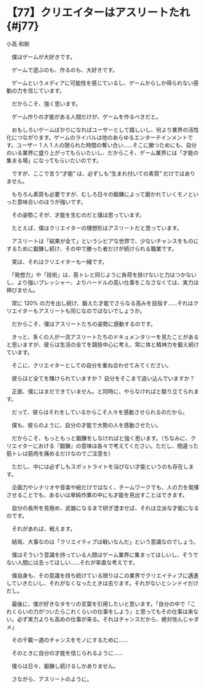 # 【77】クリエイターはアスリートたれ{#j77}

<div class="author">小高 和剛</div>

　僕はゲームが大好きです。

　ゲームで遊ぶのも、作るのも、大好きです。

　ゲームというメディアに可能性を感じているし、ゲームからしか得られない感動の力を信じています。

　だからこそ、強く思います。

　ゲーム作りの才能がある人間だけが、ゲームを作るべきだと。

　おもしろいゲームばかりになればユーザーとして嬉しいし、何より業界の活性化につながります。ゲームのライバルは他のあらゆるエンターテインメントです。ユーザー 1 人 1 人の限られた時間の奪い合い……そこに勝つためにも、自分のいる業界に盛り上がってもらいたいし、だからこそ、ゲーム業界には「才能の集まる場」になってもらいたいのです。

　ですが、ここで言う“才能” は、必ずしも“生まれ付いての素質” だけではありません。

　もちろん素質も必要ですが、むしろ日々の鍛錬によって磨かれていくモノといった意味合いのほうが強いです。

　その姿勢こそが、才能を生むのだと僕は思っています。

　たとえば、僕はクリエイターの理想形はアスリートだと思っています。

　アスリートは「結果が全て」というシビアな世界で、少ないチャンスをものにするために鍛錬し続け、その中で勝った者だけが続けられる職業です。

　実は、それはクリエイターも一緒です。

　「発想力」や「技術」は、筋トレと同じように負荷を掛けないと力はつかないし、より強いプレッシャー、よりハードルの高い仕事をこなさなくては、実力は伸びません。

　常に 120% の力を出し続け、鍛えた才能でさらなる高みを目指す……それはクリエイターもアスリートも同じなのではないでしょうか。

　だからこそ、僕はアスリートたちの姿勢に感動するのです。

　きっと、多くの人が一流アスリートたちのドキュメンタリーを見たことがあると思いますが、彼らは生活の全てを競技中心に考え、常に体と精神力を鍛え続けています。

　そこに、クリエイターとしての自分を重ね合わせてみてください。

　彼らほど全てを賭けられていますか？ 自分をそこまで追い込んでいますか？

　正直、僕にはまだできていません。と同時に、やらなければと駆り立てられます。

　だって、彼らはそれをしているからこそ人々を感動させられるのだから。

　僕も、彼らのように、自分の才能で大勢の人を感動させたい。

　だからこそ、もっともっと鍛錬をしなければと強く思います。（ちなみに、クリエイターにおける『鍛錬』の意味は各々で考えてください。ただし、間違った筋トレは筋肉を痛めるだけなのでご注意を）

　ただし、中には必ずしもスポットライトを浴びない才能というのも存在します。

　企画力やシナリオや音楽や絵だけではなく、チームワークでも、人の力を発揮させることでも、あるいは単純作業の中にも才能を見出すことはできます。

　自分の長所を見極め、武器になるまで研ぎ澄ませば、それは立派な才能になるのです。

　それがあれば、戦えます。

　結局、大事なのは「クリエイティブは戦いなんだ」という意識なのでしょう。

　僕はそういう意識を持っている人間はゲーム業界に集まってほしいし、そうでない人間には去ってほしい……それが率直な考えです。

　僕自身も、その意識を持ち続けている限りはこの業界でクリエイティブに邁進していきたいし、それがなくなったときは去ります。それがないとシンドイだけだし。

　最後に、僕が好きなタモリの言葉を引用したいと思います。「自分の中で『これくらいの力がついたらこれくらいの仕事をしよう』と思ってもその仕事は来ない。必ず実力よりも高めの仕事が来る。それはチャンスだから、絶対怯んじゃダメ」

　その千載一遇のチャンスをモノにするために……

　そのときに自分の才能を信じられるように……

　僕らは日々、鍛錬し続けるしかありません。

　さながら、アスリートのように。
